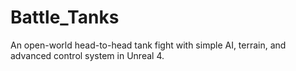 # Battle_Tanks
An open-world head-to-head tank fight with simple AI, terrain, and advanced control system in Unreal 4.
